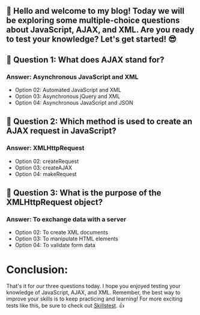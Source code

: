 ## 👋 Hello and welcome to my blog! Today we will be exploring some multiple-choice questions about JavaScript, AJAX, and XML. Are you ready to test your knowledge? Let's get started! 😎

## 🤔 Question 1: What does AJAX stand for?
### Answer: Asynchronous JavaScript and XML
- Option 02: Automated JavaScript and XML
- Option 03: Asynchronous jQuery and XML
- Option 04: Asynchronous JavaScript and JSON

## 🤔 Question 2: Which method is used to create an AJAX request in JavaScript?
### Answer: XMLHttpRequest
- Option 02: createRequest
- Option 03: createAJAX
- Option 04: makeRequest

## 🤔 Question 3: What is the purpose of the XMLHttpRequest object?
### Answer: To exchange data with a server
- Option 02: To create XML documents
- Option 03: To manipulate HTML elements
- Option 04: To validate form data

# Conclusion:
That's it for our three questions today. I hope you enjoyed testing your knowledge of JavaScript, AJAX, and XML. Remember, the best way to improve your skills is to keep practicing and learning! For more exciting tests like this, be sure to check out [Skillstest](skillstest.me). 👍
